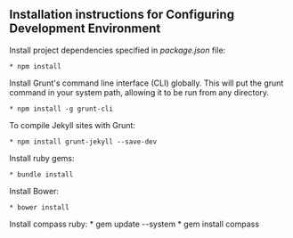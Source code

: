 
## Installation instructions for Configuring Development Environment

Install project dependencies specified in *package.json* file:

	* npm install

Install Grunt's command line interface (CLI) globally. This will put the grunt command in your system path, allowing it to be run from any directory.

	* npm install -g grunt-cli

To compile Jekyll sites with Grunt:
	
	* npm install grunt-jekyll --save-dev

Install ruby gems:

	* bundle install

Install Bower:

	* bower install

Install compass ruby:
    * gem update --system
    * gem install compass
